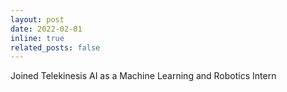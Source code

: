 ```yaml
---
layout: post
date: 2022-02-01
inline: true
related_posts: false
---
```


Joined Telekinesis AI as a Machine Learning and Robotics Intern